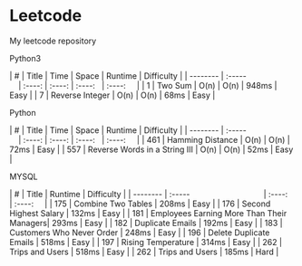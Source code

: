 # Leetcode
My leetcode repository
 
Python3 

| #        | Title                            | Time   | Space  | Runtime  | Difficulty |
| -------- | :-----                           | :----: | :----: | :----:   | :----:     |
| 1        | Two Sum                          | O(n)   | O(n)   | 948ms    | Easy       |
| 7        | Reverse Integer                  | O(n)   | O(n)   | 68ms     | Easy       |

Python

| #        | Title                            | Time   | Space  | Runtime  | Difficulty |
| -------- | :-----                           | :----: | :----: | :----:   | :----:      |
| 461      | Hamming Distance                 | O(n)   | O(n)   | 72ms     | Easy       |
| 557      | Reverse Words in a String III    | O(n)   | O(n)   | 52ms     | Easy       |

MYSQL

| #        | Title                                     | Runtime  | Difficulty |
| -------- | :-----                                    | :----:   | :----:     |
| 175      | Combine Two Tables                        | 208ms    | Easy       |
| 176      | Second Highest Salary                     | 132ms    | Easy       |
| 181      | Employees Earning More Than Their Managers| 293ms    | Easy       |
| 182      | Duplicate Emails                          | 192ms    | Easy       |
| 183      | Customers Who Never Order                 | 248ms    | Easy       |
| 196      | Delete Duplicate Emails                   | 518ms    | Easy       |
| 197      | Rising Temperature                        | 314ms    | Easy       |
| 262      | Trips and Users                           | 518ms    | Easy       |
| 262      | Trips and Users                           | 185ms    | Hard       |
